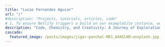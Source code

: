 ```yaml
---
title: "Lucas Fernandes Aguiar"
url: "/"
#description: "Projects, tutorials, articles, code"
# 1. To ensure Netlify triggers a build on our exampleSite instance, we need to change a file in the exampleSite directory.
description: "Code, Chemistry, and Creativity: A Journey of Exploration"
cascade:
  featured_image: /posts/images/jigar-panchal-ME1_AXA5lAM-unsplash.jpg
---
```


